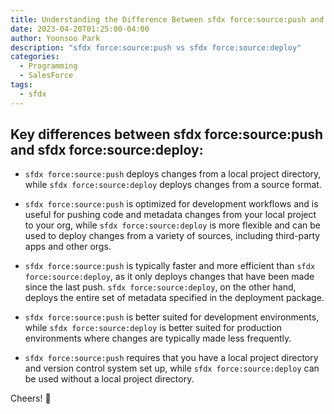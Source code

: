 ```yaml
---
title: Understanding the Difference Between sfdx force:source:push and sfdx force:source:deploy
date: 2023-04-20T01:25:00-04:00
author: Yoonsoo Park
description: "sfdx force:source:push vs sfdx force:source:deploy"
categories:
  - Programming
  - SalesForce
tags:
  - sfdx
---
```


## Key differences between sfdx force:source:push and sfdx force:source:deploy:

- `sfdx force:source:push` deploys changes from a local project directory, while `sfdx force:source:deploy` deploys changes from a source format.

- `sfdx force:source:push` is optimized for development workflows and is useful for pushing code and metadata changes from your local project to your org, while `sfdx force:source:deploy` is more flexible and can be used to deploy changes from a variety of sources, including third-party apps and other orgs.

- `sfdx force:source:push` is typically faster and more efficient than `sfdx force:source:deploy`, as it only deploys changes that have been made since the last push. `sfdx force:source:deploy`, on the other hand, deploys the entire set of metadata specified in the deployment package.

- `sfdx force:source:push` is better suited for development environments, while `sfdx force:source:deploy` is better suited for production environments where changes are typically made less frequently.

- `sfdx force:source:push` requires that you have a local project directory and version control system set up, while `sfdx force:source:deploy` can be used without a local project directory.

Cheers! 🍺
